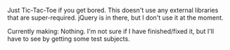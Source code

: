 Just Tic-Tac-Toe if you get bored. This doesn't use any external libraries that are super-required. jQuery is in there, but I don't use it at the moment.

Currently making: Nothing. I'm not sure if I have finished/fixed it, but I'll have to see by getting some test subjects.

